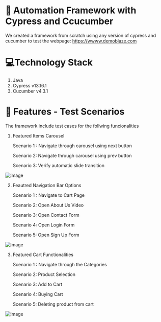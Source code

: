 # 🚀 Automation Framework with Cypress and Ccucumber

We created a framework from scratch using any version of cypress and cucumber to test the webpage: https://wwww.demoblaze.com

# 💻Technology Stack

1. Java
2. Cypress v13.16.1
3. Cucumber v4.3.1

# 🔎 Features - Test Scenarios
The framework include test cases for the follwing funcionalities

1. Featured Items Carousel
   
     Scenario 1 : Navigate through carousel using next button
   
     Scenario 2: Navigate through carousel using prev button

     Scenario 3: Verify automatic slide transition
   

  ![image](https://github.com/user-attachments/assets/e5aca565-4c56-46a5-b096-98d51f831f2d)



2. Feautred Navigation Bar Options
   
     Scenario 1 : Navigate to Cart Page
   
     Scenario 2: Open About Us Video

     Scenario 3: Open Contact Form

     Scenario 4: Open Login Form

     Scenario 5: Open Sign Up Form

   
![image](https://github.com/user-attachments/assets/0da4f8e7-5ac9-441a-bca6-67fccdac524c)


   
3. Featured Cart Functionalities

     Scenario 1 : Navigate through the Categories
   
     Scenario 2: Product Selection

     Scenario 3: Add to Cart

     Scenario 4: Buying Cart

     Scenario 5: Deleting product from cart
   
![image](https://github.com/user-attachments/assets/5d59b742-2619-4657-8230-44f08925d711)




